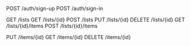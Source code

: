 POST /auth/sign-up
POST /auth/sign-in

GET /lists
GET /lists/{id}
POST /lists
PUT /lists/{id}
DELETE /lists/{id}
GET /lists/{id}/items
POST /lists/{id}/items

PUT /items/{id}
GET /items/{id}
DELETE /items/{id}